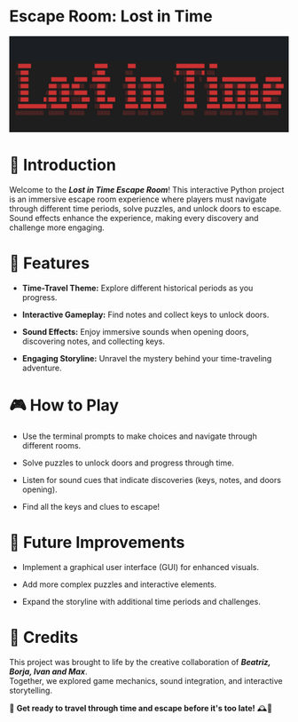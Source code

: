 # Escape Room: Lost in Time

<img src="Images\LostInTimePNG.png" alt="drawing" width="1000"/>


# 📝 Introduction

Welcome to the **_Lost in Time Escape Room_**! This interactive Python project is an immersive escape room experience where players must navigate through different time periods, solve puzzles, and unlock doors to escape. Sound effects enhance the experience, making every discovery and challenge more engaging.

# 👾 Features

- **Time-Travel Theme:** Explore different historical periods as you progress.

- **Interactive Gameplay:** Find notes and collect keys to unlock doors.

- **Sound Effects:** Enjoy immersive sounds when opening doors, discovering notes, and collecting keys.

- **Engaging Storyline:** Unravel the mystery behind your time-traveling adventure.

# 🎮 How to Play

- Use the terminal prompts to make choices and navigate through different rooms.

- Solve puzzles to unlock doors and progress through time.

- Listen for sound cues that indicate discoveries (keys, notes, and doors opening).

- Find all the keys and clues to escape!

# 🚀 Future Improvements

- Implement a graphical user interface (GUI) for enhanced visuals.

- Add more complex puzzles and interactive elements.

- Expand the storyline with additional time periods and challenges.

# 👥 Credits

This project was brought to life by the creative collaboration of **_Beatriz, Borja, Ivan and Max_**.  
Together, we explored game mechanics, sound integration, and interactive storytelling. 


🎵 **Get ready to travel through time and escape before it's too late!** 🕰️🔑
